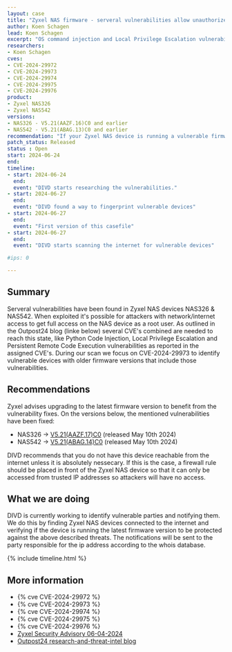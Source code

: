 ```yaml
---
layout: case
title: "Zyxel NAS firmware - serveral vulnerabilities allow unauthorized root access"
author: Koen Schagen
lead: Koen Schagen
excerpt: "OS command injection and Local Privilege Escalation vulnerabilities are found in the firmware of the Zyxel NAS devices NAS326 & NAS542"
researchers:
- Koen Schagen
cves:
- CVE-2024-29972
- CVE-2024-29973
- CVE-2024-29974
- CVE-2024-29975
- CVE-2024-29976
product:
- Zyxel NAS326
- Zyxel NAS542
versions: 
- NAS326 - V5.21(AAZF.16)C0 and earlier
- NAS542 - V5.21(ABAG.13)C0 and earlier
recommendation: "If your Zyxel NAS device is running a vulnerable firmware/software version, please update it to the latest version."
patch_status: Released
status : Open
start: 2024-06-24
end:
timeline:
- start: 2024-06-24
  end:
  event: "DIVD starts researching the vulnerabilities."
- start: 2024-06-27
  end:
  event: "DIVD found a way to fingerprint vulnerable devices"
- start: 2024-06-27
  end:
  event: "First version of this casefile"
- start: 2024-06-27
  end:
  event: "DIVD starts scanning the internet for vulnerable devices"

#ips: 0

---
```

## Summary
Serveral vulnerabilities have been found in Zyxel NAS devices NAS326 & NAS542. When exploited it's possible for attackers with network/internet access to get full access on the NAS device as a root user. As outlined in the Outpost24 blog (linke below) several CVE's combined are needed to reach this state, like Python Code Injection, Local Privilege Escalation and Persistent Remote Code Execution vulnerabilities as reported in the assigned CVE's. During our scan we focus on CVE-2024-29973 to identify vulnerable devices with older firmware versions that include those vulnerabilities.

## Recommendations

Zyxel advises upgrading to the latest firmware version to benefit from the vulnerability fixes. On the versions below, the mentioned vulnerabilities have been fixed:

- NAS326 -> [V5.21(AAZF.17)C0](https://download.zyxel.com/NAS326/firmware/NAS326_V5.21(AAZF.17)C0.zip) (released May 10th 2024) 
- NAS542 -> [V5.21(ABAG.14)C0](https://download.zyxel.com/NAS542/firmware/NAS542_V5.21(ABAG.14)C0.zip) (released May 10th 2024) 

DIVD recommends that you do not have this device reachable from the internet unless it is absolutely nessecary. If this is the case, a firewall rule should be placed in front of the Zyxel NAS device so that it can only be accessed from trusted IP addresses so attackers will have no access.

## What we are doing

DIVD is currently working to identify vulnerable parties and notifying them. We do this by finding Zyxel NAS devices connected to the internet and verifying if the device is running the latest firmware version to be protected against the above described threats. The notifications will be sent to the party responsible for the ip address according to the whois database.

{% include timeline.html %}

## More information

* {% cve CVE-2024-29972 %}
* {% cve CVE-2024-29973 %}
* {% cve CVE-2024-29974 %}
* {% cve CVE-2024-29975 %}
* {% cve CVE-2024-29976 %}
* [Zyxel Security Advisory 06-04-2024](https://www.zyxel.com/global/en/support/security-advisories/zyxel-security-advisory-for-multiple-vulnerabilities-in-nas-products-06-04-2024)
* [Outpost24 research-and-threat-intel blog](https://outpost24.com/blog/zyxel-nas-critical-vulnerabilities/)
